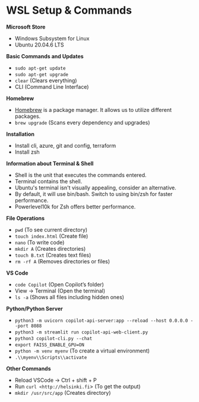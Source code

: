 # WSL Setup & Commands

**Microsoft Store**

- Windows Subsystem for Linux
- Ubuntu 20.04.6 LTS

**Basic Commands and Updates**

- `sudo apt-get update`
- `sudo apt-get upgrade`
- `clear` (Clears everything)
- CLI (Command Line Interface)

**Homebrew**

- [Homebrew](https://brew.sh/) is a package manager. It allows us to utilize different packages.
- `brew upgrade` (Scans every dependency and upgrades)

**Installation**

- Install cli, azure, git and config, terraform
- Install zsh

**Information about Terminal & Shell**

- Shell is the unit that executes the commands entered.
- Terminal contains the shell.
- Ubuntu's terminal isn't visually appealing, consider an alternative.
- By default, it will use bin/bash. Switch to using bin/zsh for faster performance.
- Powerlevel10k for Zsh offers better performance.

**File Operations**

- `pwd` (To see current directory)
- `touch index.html` (Create file)
- `nano` (To write code)
- `mkdir A` (Creates directories)
- `touch B.txt` (Creates text files)
- `rm -rf A` (Removes directories or files)

**VS Code**

- `code Copilot` (Open Copilot’s folder)
- View → Terminal (Open the terminal)
- `ls -a` (Shows all files including hidden ones)

**Python/Python Server**

- `python3 -m uvicorn copilot-api-server:app --reload --host 0.0.0.0 --port 8088`
- `python3 -m streamlit run copilot-api-web-client.py`
- `python3 copilot-cli.py --chat`
- `export FAISS_ENABLE_GPU=ON`
- `python -m venv myenv` (To create a virtual environment)
- `.\\myenv\\Scripts\\activate`

**Other Commands**

- Reload VSCode → Ctrl + shift + P
- Run `curl <http://helsinki.fi`> (To get the output)
- `mkdir /usr/src/app` (Creates directory)
